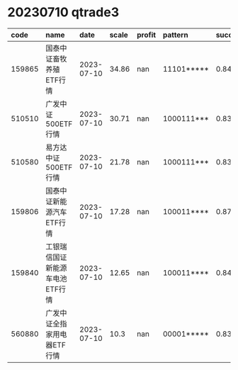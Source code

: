 
# 20230710 qtrade3
 | code | name | date | scale | profit | pattern | success_rate | success_cnt | fund_cnt | 
 | :----- | :----- | :----- | :----- | :----- | :----- | :----- | :----- | :----- | 
 | 159865 | 国泰中证畜牧养殖ETF行情 | 2023-07-10 | 34.86 | nan | 11101***** | 0.8461538461538461 | 11 | 13 | 
 | 510510 | 广发中证500ETF行情 | 2023-07-10 | 30.71 | nan | 1000111*** | 0.8333333333333334 | 15 | 18 | 
 | 510580 | 易方达中证500ETF行情 | 2023-07-10 | 21.78 | nan | 1000111*** | 0.8333333333333334 | 10 | 12 | 
 | 159806 | 国泰中证新能源汽车ETF行情 | 2023-07-10 | 17.28 | nan | 100011**** | 0.875 | 14 | 16 | 
 | 159840 | 工银瑞信国证新能源车电池ETF行情 | 2023-07-10 | 12.65 | nan | 100011**** | 0.8461538461538461 | 11 | 13 | 
 | 560880 | 广发中证全指家用电器ETF行情 | 2023-07-10 | 10.3 | nan | 00001***** | 0.8333333333333334 | 10 | 12 | 
